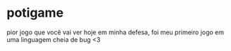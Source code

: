 # potigame
pior jogo que você vai ver hoje
em minha defesa, foi meu primeiro jogo em uma linguagem cheia de bug
<3

